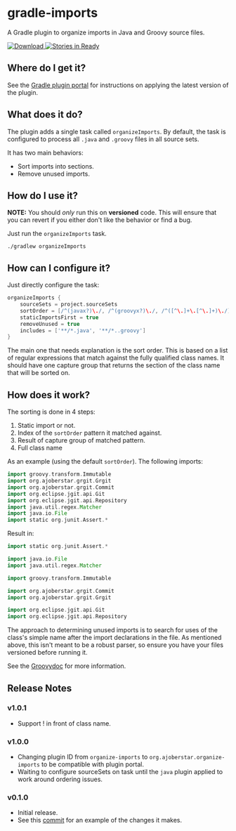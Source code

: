 # gradle-imports

A Gradle plugin to organize imports in Java and Groovy source files.

[ ![Download](https://api.bintray.com/packages/ajoberstar/gradle-plugins/org.ajoberstar%3Agradle-imports/images/download.svg) ](https://bintray.com/ajoberstar/gradle-plugins/org.ajoberstar%3Agradle-imports/_latestVersion)
[![Stories in Ready](https://badge.waffle.io/ajoberstar/gradle-imports.png?label=ready&title=Ready)](https://waffle.io/ajoberstar/gradle-imports)

## Where do I get it?

See the [Gradle plugin portal](http://plugins.gradle.org/plugin/org.ajoberstar.organize-imports) for instructions on applying the latest version of the plugin.

## What does it do?

The plugin adds a single task called `organizeImports`. By default, the task is configured
to process all `.java` and `.groovy` files in all source sets.

It has two main behaviors:

- Sort imports into sections.
- Remove unused imports.

## How do I use it?

**NOTE:** You should *only* run this on **versioned** code. This will ensure that you can revert if you either don't
like the behavior or find a bug.

Just run the `organizeImports` task.

```
./gradlew organizeImports
```

## How can I configure it?

Just directly configure the task:

```groovy
organizeImports {
	sourceSets = project.sourceSets
	sortOrder = [/^(javax?)\./, /^(groovyx?)\./, /^([^\.]+\.[^\.]+)\./]
	staticImportsFirst = true
	removeUnused = true
	includes = ['**/*.java', '**/*..groovy']
}
```

The main one that needs explanation is the sort order. This is based on a list of regular expressions that match
against the fully qualified class names. It should have one capture group that returns the section of the class name
that will be sorted on.

## How does it work?

The sorting is done in 4 steps:
1. Static import or not.
1. Index of the `sortOrder` pattern it matched against.
1. Result of capture group of matched pattern.
1. Full class name

As an example (using the default `sortOrder`). The following imports:

```groovy
import groovy.transform.Immutable
import org.ajoberstar.grgit.Grgit
import org.ajoberstar.grgit.Commit
import org.eclipse.jgit.api.Git
import org.eclipse.jgit.api.Repository
import java.util.regex.Matcher
import java.io.File
import static org.junit.Assert.*
```

Result in:

```groovy
import static org.junit.Assert.*

import java.io.File
import java.util.regex.Matcher

import groovy.transform.Immutable

import org.ajoberstar.grgit.Commit
import org.ajoberstar.grgit.Grgit

import org.eclipse.jgit.api.Git
import org.eclipse.jgit.api.Repository
```

The approach to determining unused imports is to search for uses of the class's simple name after the import
declarations in the file. As mentioned above, this isn't meant to be a robust parser, so ensure you have your files
versioned before running it.

See the [Groovydoc](http://ajoberstar.org/gradle-imports/docs/groovydoc/) for more information.

## Release Notes

### v1.0.1

- Support ! in front of class name.

### v1.0.0

- Changing plugin ID from `organize-imports` to `org.ajoberstar.organize-imports` to be compatible with plugin portal.
- Waiting to configure sourceSets on task until the `java` plugin applied to work around ordering issues.

### v0.1.0

- Initial release.
- See this [commit](https://github.com/ajoberstar/grgit/commit/24e26d13431cf0e97c6762a281a2c7c84cafea23) for an example of the changes it makes.
